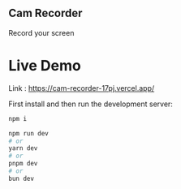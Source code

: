 ## Cam Recorder

Record your screen

# Live Demo

Link : https://cam-recorder-17pj.vercel.app/

First install and then run the development server:

```bash
npm i
```

```bash
npm run dev
# or
yarn dev
# or
pnpm dev
# or
bun dev
```
